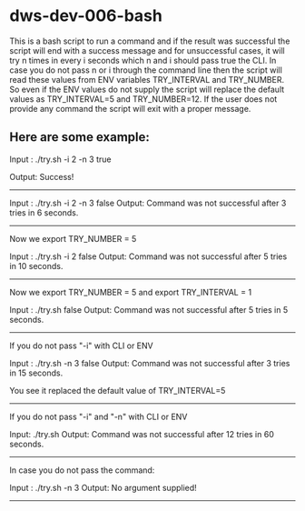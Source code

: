 # dws-dev-006-bash

This is a bash script to run a command and if the result was successful the script will end with a success message and for unsuccessful cases, it will try n times in every i seconds which n and i should pass true the CLI. In case you do not pass n or i through the command line then the script will read these values from ENV variables TRY_INTERVAL and TRY_NUMBER. So even if the ENV values do not supply the script will replace the default values as TRY_INTERVAL=5 and TRY_NUMBER=12. If the user does not provide any command the script will exit with a proper message. 

Here are some example:
-------------------------------------------------------------

Input : ./try.sh -i 2 -n 3 true 

Output: Success!

-------------------------------------------------------------

Input : ./try.sh -i 2 -n 3 false
Output: Command was not successful after 3 tries in 6 seconds.

------------------------------------------------------------
Now we export TRY_NUMBER = 5

Input : ./try.sh -i 2 false
Output: Command was not successful after 5 tries in 10 seconds.

------------------------------------------------------------
Now we export TRY_NUMBER = 5 and export TRY_INTERVAL = 1

Input : ./try.sh false
Output: Command was not successful after 5 tries in 5 seconds.

--------------------------------------------------------------
If you do not pass "-i" with CLI or ENV

Input : ./try.sh -n 3 false
Output: Command was not successful after 3 tries in 15 seconds.

You see it replaced the default value of TRY_INTERVAL=5

--------------------------------------------------------------
If you do not pass "-i" and "-n" with CLI or ENV

Input: ./try.sh
Output: Command was not successful after 12 tries in 60 seconds.

---------------------------------------------------------------
In case you do not pass the command:

Input : ./try.sh -n 3
Output: No argument supplied!

--------------------------------------------------------------
